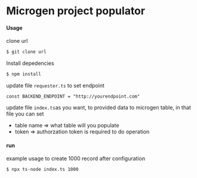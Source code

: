 # Microgen project populator
#### Usage
clone url
```sh
$ git clone url
```
Install depedencies
```sh
$ npm install
```

update file `requester.ts` to set endpoint
```
const BACKEND_ENDPOINT = "http://yourendpoint.com"
```

update file `index.ts`as you want, to provided data to microgen table, in that file you can set
- table name => what table will you populate
- token => authorzation token is required to do operation

#### run
example usage to create 1000 record after configuration
```sh
$ npx ts-node index.ts 1000
```